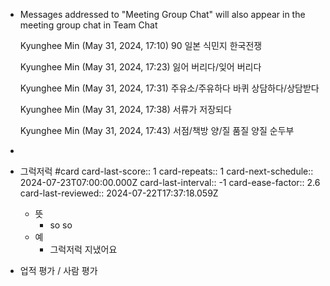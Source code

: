 - Messages addressed to "Meeting Group Chat" will also appear in the meeting group chat in Team Chat
   
  Kyunghee Min (May 31, 2024, 17:10)
  90
  일본 식민지
  한국전쟁
   
  Kyunghee Min (May 31, 2024, 17:23)
  잃어 버리다/잊어 버리다
   
  Kyunghee Min (May 31, 2024, 17:31)
  주유소/주유하다
  바퀴
  상담하다/상담받다
   
  Kyunghee Min (May 31, 2024, 17:38)
  서류가 저장되다
   
  Kyunghee Min (May 31, 2024, 17:43)
  서점/책방
  양/질
  품질
  양질
  순두부
-
- 그럭저럭 #card
  card-last-score:: 1
  card-repeats:: 1
  card-next-schedule:: 2024-07-23T07:00:00.000Z
  card-last-interval:: -1
  card-ease-factor:: 2.6
  card-last-reviewed:: 2024-07-22T17:37:18.059Z
	- 뜻
		- so so
	- 예
		- 그럭저럭 지냈어요
- 업적 평가 / 사람 평가